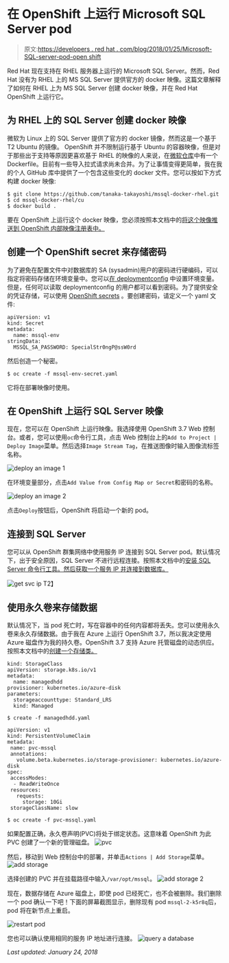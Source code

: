 # 在 OpenShift 上运行 Microsoft SQL Server pod

> 原文:[https://developers . red hat . com/blog/2018/01/25/Microsoft-SQL-server-pod-open shift](https://developers.redhat.com/blog/2018/01/25/microsoft-sql-server-pod-openshift)

Red Hat 现在支持在 RHEL 服务器上运行的 Microsoft SQL Server。然而，Red Hat 没有为 RHEL 上的 MS SQL Server 提供官方的 docker 映像。这篇文章解释了如何在 RHEL 上为 MS SQL Server 创建 docker 映像，并在 Red Hat OpenShift 上运行它。

## 为 RHEL 上的 SQL Server 创建 docker 映像

微软为 Linux 上的 SQL Server 提供了官方的 docker 镜像，然而这是一个基于 T2 Ubuntu 的镜像。
OpenShift 并不限制运行基于 Ubuntu 的容器映像，但是对于那些出于支持等原因更喜欢基于 RHEL 的映像的人来说，在[微软仓库](https://github.com/Microsoft/mssql-docker/tree/master/linux/preview/RHEL)中有一个 Dockerfile。目前有一些导入拉式请求尚未合并。为了让事情变得更简单，我在我的个人 GitHub 库中提供了一个包含这些变化的 docker 文件。您可以按如下方式构建 docker 映像:

```
$ git clone https://github.com/tanaka-takayoshi/mssql-docker-rhel.git
$ cd mssql-docker-rhel/cu
$ docker build .
```

要在 OpenShift 上运行这个 docker 映像，您必须按照本文档中的[将这个映像推送到 OpenShift 内部映像注册表中。](https://docs.openshift.com/container-platform/3.7/install_config/registry/accessing_registry.html)

## 创建一个 OpenShift secret 来存储密码

为了避免在配置文件中对数据库的 SA (sysadmin)用户的密码进行硬编码，可以指定将密码存储在环境变量中。您可以[在 deploymentconfig](https://docs.openshift.com/container-platform/3.7/dev_guide/environment_variables.html) 中设置环境变量。但是，任何可以读取 deploymentconfig 的用户都可以看到密码。为了提供安全的凭证存储，可以使用 [OpenShift secrets](https://docs.openshift.com/container-platform/3.7/dev_guide/secrets.html) 。要创建密码，请定义一个 yaml 文件:

```
apiVersion: v1
kind: Secret
metadata:
  name: mssql-env
stringData:
  MSSQL_SA_PASSWORD: SpecialStr0ngP@ssW0rd
```

然后创造一个秘密。

```
$ oc create -f mssql-env-secret.yaml
```

它将在部署映像时使用。

## 在 OpenShift 上运行 SQL Server 映像

现在，您可以在 OpenShift 上运行映像。我选择使用 OpenShift 3.7 Web 控制台。或者，您可以使用`oc`命令行工具，点击 Web 控制台上的`Add to Project | Deploy Image`菜单。然后选择`Image Stream Tag`，在推送图像时输入图像流标签名称。

![deploy an image 1](../Images/10d903c88d35d7e7d609be4e6e65c560.png)

在环境变量部分，点击`Add Value from Config Map or Secret`和密码的名称。

![deploy an image 2](../Images/6045bc128910b4e9e03c2520f04c1383.png)

点击`Deploy`按钮后，OpenShift 将启动一个新的 pod。

## 连接到 SQL Server

您可以从 OpenShift 群集网络中使用服务 IP 连接到 SQL Server pod。默认情况下，出于安全原因，SQL Server 不进行远程连接。按照本文档中的[安装 SQL Server 命令行工具。然后获取一个服务 IP 并连接到数据库。](https://docs.microsoft.com/en-us/sql/linux/sql-server-linux-setup-tools)

![get svc ip](../Images/043ae26e388a45be64e41c6a3457ddef.png)
T2】

## 使用永久卷来存储数据

默认情况下，当 pod 死亡时，写在容器中的任何内容都将丢失。您可以使用永久卷来永久存储数据。由于我在 Azure 上运行 OpenShift 3.7，所以我决定使用 Azure 磁盘作为我的持久卷。OpenShift 3.7 支持 Azure 托管磁盘的动态供应。按照本文档中的[创建一个存储类。](https://docs.openshift.com/container-platform/3.7/install_config/persistent_storage/dynamically_provisioning_pvs.html#azure-advanced-disk)

```
kind: StorageClass
apiVersion: storage.k8s.io/v1
metadata:
  name: managedhdd
provisioner: kubernetes.io/azure-disk
parameters:
  storageaccounttype: Standard_LRS
  kind: Managed
```

```
$ create -f managedhdd.yaml
```

```
apiVersion: v1
kind: PersistentVolumeClaim
metadata:
 name: pvc-mssql
 annotations:
   volume.beta.kubernetes.io/storage-provisioner: kubernetes.io/azure-disk
spec:
 accessModes:
  - ReadWriteOnce
 resources:
   requests:
     storage: 10Gi
 storageClassName: slow
```

```
$ oc create -f pvc-mssql.yaml
```

如果配置正确，永久卷声明(PVC)将处于绑定状态。这意味着 OpenShift 为此 PVC 创建了一个新的管理磁盘。
![pvc](../Images/ea936dc1512a0154386b778389f62225.png)

然后，移动到 Web 控制台中的部署，并单击`Actions | Add Storage`菜单。
![add storage](../Images/bc65a5c5cb9ef0a9f50a70d75f5a6d7f.png)

选择创建的 PVC 并在挂载路径中输入`/var/opt/mssql`。
![add storage 2](../Images/54d75c46b2bb01093c4a960395275287.png)

现在，数据存储在 Azure 磁盘上，即使 pod 已经死亡，也不会被删除。我们删除一个 pod 确认一下吧！下面的屏幕截图显示，删除现有 pod `mssql-2-k5r8q`后，pod 将在新节点上重启。

![restart pod](../Images/b88a320dce75db11414d65cfa27cb07d.png)

您也可以确认使用相同的服务 IP 地址进行连接。
![query a database](../Images/26c051f566b6789c19a2901191197c99.png)

*Last updated: January 24, 2018*